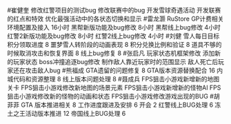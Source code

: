 #崔健奎 
修改红警项目的测试bug
修改联赛中的bug
开发雪球奇遇活动
开发联赛的红点和特效
优化最强活动中的各状态切换和显示
#雷龙灏 
RuStore GP计费相关环境配置及接入 16小时
黑帮新版功能及bug修改  8小时
黑帮线上bug修改 4小时
红警2新版功能及bug修改 8小时
红警2线上bug修改 4小时
#刘健 
雪人每日目标积分领取进度    8
噩梦雪人转阶段的动画表现    8
积分兑换比例和验证  8
道具不够的时候取消攻击和恢复界面    8
线上bug修复 8
#张启凡 
玩家状态机框架修改
添加新的玩家状态
boss冲撞追逐bug修改
制作敌人靠近玩家时的范围显示
敌人死亡后玩家还在攻击敌人bug
#熊福成 
GTA遗留的问题修复                                                 8
GTA版本资源替换配合                                              16
内城代码和资源整理                                                  8
线上版本问题处理            8
#聂成兵 
FPS狙击小游戏新增新的地图关卡
FPS狙击小游戏修改新地图的场景元素
FPS狙击小游戏新增新的怪物AI
FPS狙击小游戏修改新的怪物的动画和状态
FPS狙击小游戏修改游戏出现的BUG
#胡菲菲 
GTA 版本推进相关 8
工作进度跟进及安排   6
开会 2
红警线上BUG处理     6
冻土之王活动版本推进 12
帝国线上BUG处理      6